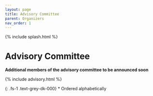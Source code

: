 ```yaml
---
layout: page
title: Advisory Committee
parent: Organizers
nav_order: 1
---
```


{% include splash.html %}

# Advisory Committee

**Additional members of the advisory committee to be announced soon**

{% include advisory.html %}

{: .fs-1 .text-grey-dk-000}
\* Ordered alphabetically
